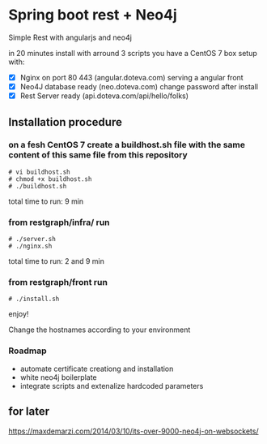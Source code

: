 # Spring boot rest + Neo4j
Simple Rest with angularjs and neo4j
                        
in 20 minutes install with arround 3 scripts you have a CentOS 7 box setup with:

   - [x] Nginx on port 80 443  (angular.doteva.com) serving a angular front
   - [x] Neo4J database ready  (neo.doteva.com) change password after install 
   - [x] Rest Server ready     (api.doteva.com/api/hello/folks)
   
 ## Installation procedure  

### on a fesh CentOS 7 create a buildhost.sh file with the same content of this same file from this repository
```
# vi buildhost.sh
# chmod +x buildhost.sh
# ./buildhost.sh
```
total time to run: 9 min

### from restgraph/infra/ run
```
# ./server.sh
# ./nginx.sh
```
total time to run: 2 and 9 min

### from restgraph/front run
```
# ./install.sh
```
enjoy!

Change the hostnames according to your environment

### Roadmap

- automate certificate creationg and installation
- white neo4j boilerplate
- integrate scripts and extenalize hardcoded parameters

## for later

https://maxdemarzi.com/2014/03/10/its-over-9000-neo4j-on-websockets/

